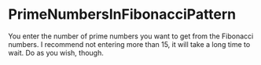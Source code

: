 # PrimeNumbersInFibonacciPattern
You enter the number of prime numbers you want to get from the Fibonacci numbers. I recommend not entering more than 15, it will take a long time to wait. Do as you wish, though.
